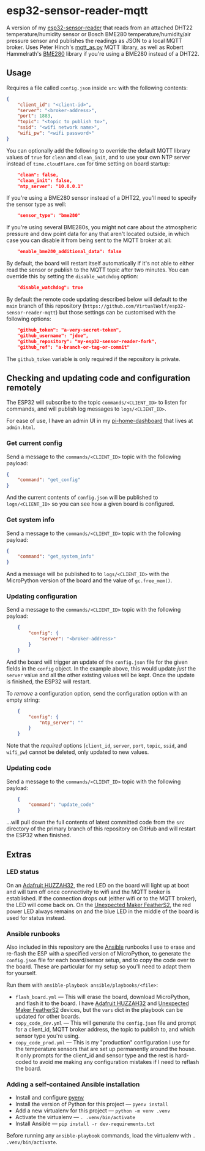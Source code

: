 # esp32-sensor-reader-mqtt
A version of my [esp32-sensor-reader](https://github.com/VirtualWolf/esp32-sensor-reader) that reads from an attached DHT22 temperature/humidity sensor or Bosch BME280 temperature/humidity/air pressure sensor and publishes the readings as JSON to a local MQTT broker. Uses Peter Hinch's [mqtt_as.py](https://github.com/peterhinch/micropython-mqtt/blob/master/mqtt_as/README.md) MQTT library, as well as Robert Hammelrath's [BME280](https://github.com/robert-hh/BME280/) library if you're using a BME280 instead of a DHT22.

## Usage

Requires a file called `config.json` inside `src` with the following contents:

```json
{
    "client_id": "<client-id>",
    "server": "<broker-address>",
    "port": 1883,
    "topic": "<topic to publish to>",
    "ssid": "<wifi network name>",
    "wifi_pw": "<wifi password>"
}
```

You can optionally add the following to override the default MQTT library values of `true` for `clean` and `clean_init`, and to use your own NTP server instead of `time.cloudflare.com` for time setting on board startup:

```json
    "clean": false,
    "clean_init": false,
    "ntp_server": "10.0.0.1"
```

If you're using a BME280 sensor instead of a DHT22, you'll need to specify the sensor type as well:

```json
    "sensor_type": "bme280"
```

If you're using several BME280s, you might not care about the atmospheric pressure and dew point data for any that aren't located outside, in which case you can disable it from being sent to the MQTT broker at all:

```json
    "enable_bme280_additional_data": false
```

By default, the board will restart itself automatically if it's not able to either read the sensor or publish to the MQTT topic after two minutes. You can override this by setting the `disable_watchdog` option:

```json
    "disable_watchdog": true
```

By default the remote code updating described below will default to the `main` branch of this repository (`https://github.com/VirtualWolf/esp32-sensor-reader-mqtt`) but those settings can be customised with the following options:

```json
    "github_token": "a-very-secret-token",
    "github_username": "jdoe",
    "github_repository": "my-esp32-sensor-reader-fork",
    "github_ref": "a-branch-or-tag-or-commit"
```

The `github_token` variable is only required if the repository is private.

## Checking and updating code and configuration remotely
The ESP32 will subscribe to the topic `commands/<CLIENT_ID>` to listen for commands, and will publish log messages to `logs/<CLIENT_ID>`.

For ease of use, I have an admin UI in my [pi-home-dashboard](https://github.com/VirtualWolf/pi-home-dashboard) that lives at `admin.html`.

### Get current config
Send a message to the `commands/<CLIENT_ID>` topic with the following payload:

```json
{
    "command": "get_config"
}
```

And the current contents of `config.json` will be published to `logs/<CLIENT_ID>` so you can see how a given board is configured.


### Get system info
Send a message to the `commands/<CLIENT_ID>` topic with the following payload:

```json
{
    "command": "get_system_info"
}
```

And a message will be published to to `logs/<CLIENT_ID>` with the MicroPython version of the board and the value of `gc.free_mem()`.

### Updating configuration
Send a message to the `commands/<CLIENT_ID>` topic with the following payload:

```json
    {
        "config": {
            "server": "<broker-address>"
        }
    }
```

And the board will trigger an update of the `config.json` file for the given fields in the `config` object. In the example above, this would update _just_ the `server` value and all the other existing values will be kept. Once the update is finished, the ESP32 will restart.

To _remove_ a configuration option, send the configuration option with an empty string:

```json
    {
        "config": {
            "ntp_server": ""
        }
    }
```

Note that the _required_ options (`client_id`, `server`, `port`, `topic`, `ssid`, and `wifi_pw`) cannot be deleted, only updated to new values.

### Updating code
Send a message to the `commands/<CLIENT_ID>` topic with the following payload:

```json
    {
        "command": "update_code"
    }
```

...will pull down the full contents of latest committed code from the `src` directory of the primary branch of this repository on GitHub and will restart the ESP32 when finished.

## Extras

### LED status
On an [Adafruit HUZZAH32](https://www.adafruit.com/product/3405), the red LED on the board will light up at boot and will turn off once connectivity to wifi and the MQTT broker is established. If the connection drops out (either wifi or to the MQTT broker), the LED will come back on. On the [Unexpected Maker FeatherS2](https://feathers2.io), the red power LED always remains on and the blue LED in the middle of the board is used for status instead.

### Ansible runbooks
Also included in this repository are the [Ansible](https://www.ansible.com) runbooks I use to erase and re-flash the ESP with a specified version of MicroPython, to generate the `config.json` file for each board/sensor setup, and to copy the code over to the board. These are particular for my setup so you'll need to adapt them for yourself.

Run them with `ansible-playbook ansible/playbooks/<file>`:

  * `flash_board.yml` — This will erase the board, download MicroPython, and flash it to the board. I have [Adafruit HUZZAH32](https://www.adafruit.com/product/3405) and [Unexpected Maker FeatherS2](https://feathers2.io) devices, but the `vars` dict in the playbook can be updated for other boards.
  * `copy_code_dev.yml` — This will generate the `config.json` file and prompt for a client_id, MQTT broker address, the topic to publish to, and which sensor type you're using.
  * `copy_code_prod.yml` — This is my "production" configuration I use for the temperature sensors that are set up permanently around the house. It only prompts for the client_id and sensor type and the rest is hard-coded to avoid me making any configuration mistakes if I need to reflash the board.

### Adding a self-contained Ansible installation
* Install and configure [pyenv](https://github.com/pyenv/pyenv)
* Install the version of Python for this project — `pyenv install`
* Add a new virtualenv for this project — `python -m venv .venv`
* Activate the virtualenv — `. .venv/bin/activate`
* Install Ansible — `pip install -r dev-requirements.txt`

Before running any `ansible-playbook` commands, load the virtualenv with `. .venv/bin/activate`.

